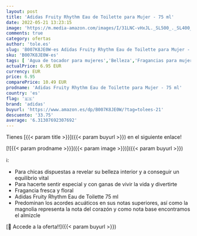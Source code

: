```yaml
---
layout: post
title: 'Adidas Fruity Rhythm Eau de Toilette para Mujer - 75 ml'
date: 2022-05-21 13:23:15
image: 'https://m.media-amazon.com/images/I/31LNC-vHxJL._SL500_._SL400_.jpg'
comments: true
category: ofertas
author: 'tole.es'
slug: 'B007K8JE0W-es Adidas Fruity Rhythm Eau de Toilette para Mujer - 75 ml'
sku: 'B007K8JE0W-es'
tags: [ 'Agua de tocador para mujeres','Belleza','Fragancias para mujeres','Perfumes y fragancias','adidas','de','eau','toilette','🇪🇸', ]
actualPrice: 6.95 EUR
currency: EUR
price: 6.95
comparePrice: 10.49 EUR
prodname: 'Adidas Fruity Rhythm Eau de Toilette para Mujer - 75 ml'
country: 'es'
flag: '🇪🇸'
brand: 'adidas'
buyurl: 'https://www.amazon.es/dp/B007K8JE0W/?tag=tolees-21'
descuento: '33.75'
average: '6.31307692307692'
---
```


Tienes [{{< param title >}}]({{< param buyurl >}}) en el siguiente enlace!

[![{{< param prodname >}}]({{< param image >}})]({{< param buyurl >}})

ℹ️:

- Para chicas dispuestas a revelar su belleza interior y a conseguir un equilibrio vital
- Para hacerte sentir especial y con ganas de vivir la vida y divertirte
- Fragancia fresca y floral
- Adidas Fruity Rhythm Eau de Toilette 75 ml
- Predominan los acordes acuáticos en sus notas superiores, así como la magnolia representa la nota del corazón y como nota base encontramos el almizcle

[🛒 Accede a la oferta!!]({{< param buyurl >}})
